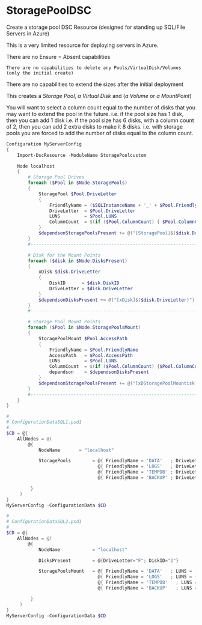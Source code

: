 # StoragePoolDSC
Create a storage pool DSC Resource (designed for standing up SQL/File Servers in Azure)

This is a very limited resource for deploying servers in Azure.

There are no Ensure = Absent capabilities

    There are no capabilities to delete any Pools/VirtualDisk/Volumes (only the initial create)

There are no capabilities to extend the sizes after the initial deployment

This creates a *Storage Pool*, *a Virtual Disk* and (*a Volume* or *a MountPoint*)

You will want to select a column count equal to the number of disks that you may want to extend the pool in the future.
i.e. if the pool size has 1 disk, then you can add 1 disk
i.e. if the pool size has 6 disks, with a column count of 2, then you can add 2 extra disks to make it 8 disks.
i.e. with storage pools you are forced to add the number of disks equal to the column count.

```` PowerShell
Configuration MyServerConfig
{
    Import-DscResource -ModuleName StoragePoolcustom

    Node localhost
    {
        # Storage Pool Drives
        foreach ($Pool in $Node.StoragePools)
        {
            StoragePool $Pool.DriveLetter
            {
                FriendlyName = ($SQLInstanceName + '_' + $Pool.FriendlyName)
                DriveLetter  = $Pool.DriveLetter
                LUNS         = $Pool.LUNS
                ColumnCount  = $(if ($Pool.ColumnCount) { $Pool.ColumnCount } else { 0 })
            }
            $dependsonStoragePoolsPresent += @("[StoragePool]$($disk.DriveLetter)"
        }
        #------------------------------------------------------------------

        # Disk for the Mount Points
        foreach ($disk in $Node.DisksPresent)
        {
            xDisk $disk.DriveLetter
            {
                DiskID      = $disk.DiskID
                DriveLetter = $disk.DriveLetter
            }
            $dependsonDisksPresent += @("[xDisk]$($disk.DriveLetter)")
        }
        #------------------------------------------------------------------

        # Storage Pool Mount Points
        foreach ($Pool in $Node.StoragePoolsMount)
        {
            StoragePoolMount $Pool.AccessPath
            {
                FriendlyName = $Pool.FriendlyName
                AccessPath   = $Pool.AccessPath
                LUNS         = $Pool.LUNS
                ColumnCount  = $(if ($Pool.ColumnCount) {$Pool.ColumnCount} else {0})
                dependson    = $dependsonDisksPresent
            }
            $dependsonStoragePoolsPresent += @("[xDStoragePoolMountisk]$($disk.AccessPath)")
        }
        #------------------------------------------------------------------
    }
}
````

```` PowerShell
#
# ConfigurationDataSQL1.psd1
#
$CD = @{
    AllNodes = @(
        @{
            NodeName       = "localhost"

            StoragePools        = @{ FriendlyName = 'DATA'   ; DriveLetter = 'F' ; LUNS = (0,1,2,3);ColumnCount = 2},
                                  @{ FriendlyName = 'LOGS'   ; DriveLetter = 'G' ; LUNS = (8)},
                                  @{ FriendlyName = 'TEMPDB' ; DriveLetter = 'H' ; LUNS = (12)},
                                  @{ FriendlyName = 'BACKUP' ; DriveLetter = 'I' ; LUNS = (15)}

         }
     )
}
MyServerConfig -ConfigurationData $CD
````

```` PowerShell
#
# ConfigurationDataSQL2.psd1
#
$CD = @{
    AllNodes = @(
        @{
            NodeName            = "localhost"

            DisksPresent        = @{DriveLetter="F"; DiskID="2"}

            StoragePoolsMount   = @{ FriendlyName = 'DATA'   ; LUNS = (1, 2, 3, 4) ; AccessPath = 'F:\DATA'; ColumnCount = 2},
                                  @{ FriendlyName = 'LOGS'   ; LUNS = (8)     ; AccessPath = 'F:\LOGS'},
                                  @{ FriendlyName = 'TEMPDB'   ; LUNS = (12) ; AccessPath = 'F:\TEMPDB'},
                                  @{ FriendlyName = 'BACKUP'   ; LUNS = (15) ; AccessPath = 'F:\BACKUP'}

         }
     )
}
MyServerConfig -ConfigurationData $CD
````
